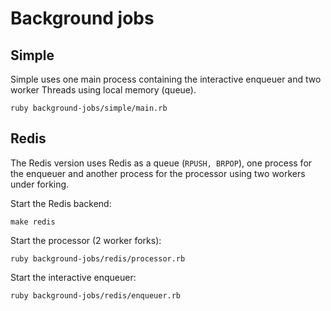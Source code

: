 # Background jobs

## Simple
Simple uses one main process containing the interactive enqueuer and two worker Threads using local memory (queue).
```
ruby background-jobs/simple/main.rb
```

## Redis
The Redis version uses Redis as a queue (`RPUSH, BRPOP`), one process for the enqueuer and another process for the processor using two workers under forking.

Start the Redis backend:
```
make redis
```
Start the processor (2 worker forks):
```
ruby background-jobs/redis/processor.rb
```
Start the interactive enqueuer:
```
ruby background-jobs/redis/enqueuer.rb
```
